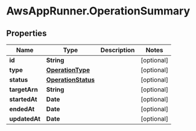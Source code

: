 # AwsAppRunner.OperationSummary

## Properties

Name | Type | Description | Notes
------------ | ------------- | ------------- | -------------
**id** | **String** |  | [optional] 
**type** | [**OperationType**](OperationType.md) |  | [optional] 
**status** | [**OperationStatus**](OperationStatus.md) |  | [optional] 
**targetArn** | **String** |  | [optional] 
**startedAt** | **Date** |  | [optional] 
**endedAt** | **Date** |  | [optional] 
**updatedAt** | **Date** |  | [optional] 


